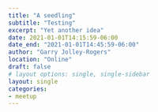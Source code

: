 ```yaml
---
title: "A seedling"
subtitle: "Testing"
excerpt: "Yet another idea"
date: 2021-01-01T14:15:59-06:00
date_end: "2021-01-01T14:45:59-06:00"
author: "Garry Jolley-Rogers"
location: "Online"
draft: false
# layout options: single, single-sidebar
layout: single
categories:
- meetup
---
```


